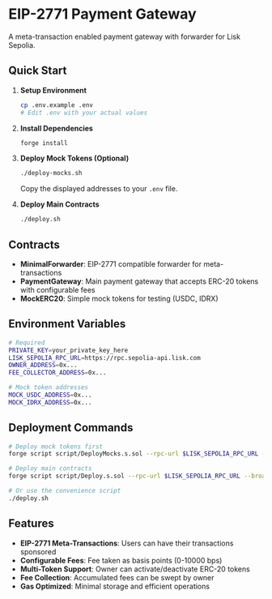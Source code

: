 # EIP-2771 Payment Gateway

A meta-transaction enabled payment gateway with forwarder for Lisk Sepolia.

## Quick Start

1. **Setup Environment**

   ```bash
   cp .env.example .env
   # Edit .env with your actual values
   ```

2. **Install Dependencies**

   ```bash
   forge install
   ```

3. **Deploy Mock Tokens (Optional)**

   ```bash
   ./deploy-mocks.sh
   ```

   Copy the displayed addresses to your `.env` file.

4. **Deploy Main Contracts**
   ```bash
   ./deploy.sh
   ```

## Contracts

- **MinimalForwarder**: EIP-2771 compatible forwarder for meta-transactions
- **PaymentGateway**: Main payment gateway that accepts ERC-20 tokens with configurable fees
- **MockERC20**: Simple mock tokens for testing (USDC, IDRX)

## Environment Variables

```bash
# Required
PRIVATE_KEY=your_private_key_here
LISK_SEPOLIA_RPC_URL=https://rpc.sepolia-api.lisk.com
OWNER_ADDRESS=0x...
FEE_COLLECTOR_ADDRESS=0x...

# Mock token addresses
MOCK_USDC_ADDRESS=0x...
MOCK_IDRX_ADDRESS=0x...
```

## Deployment Commands

```bash
# Deploy mock tokens first
forge script script/DeployMocks.s.sol --rpc-url $LISK_SEPOLIA_RPC_URL --broadcast --verify

# Deploy main contracts
forge script script/Deploy.s.sol --rpc-url $LISK_SEPOLIA_RPC_URL --broadcast --verify

# Or use the convenience script
./deploy.sh
```

## Features

- **EIP-2771 Meta-Transactions**: Users can have their transactions sponsored
- **Configurable Fees**: Fee taken as basis points (0-10000 bps)
- **Multi-Token Support**: Owner can activate/deactivate ERC-20 tokens
- **Fee Collection**: Accumulated fees can be swept by owner
- **Gas Optimized**: Minimal storage and efficient operations
